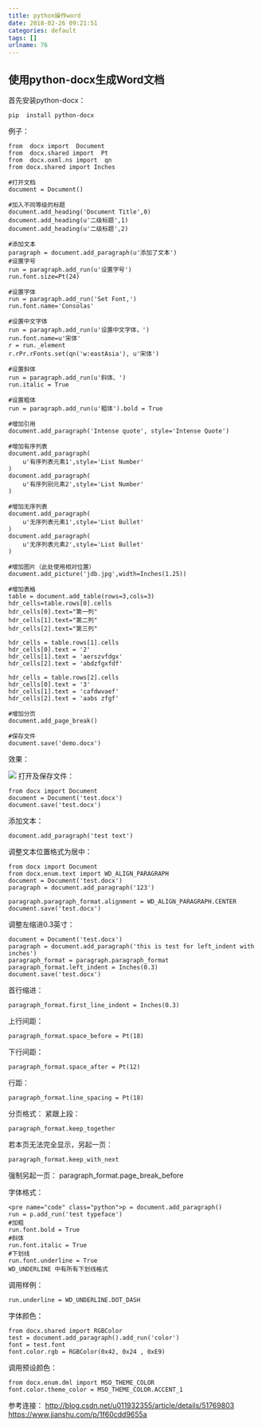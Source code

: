 ```yaml
---
title: python操作word
date: 2018-02-26 09:21:51
categories: default
tags: []
urlname: 76
---
```

使用python-docx生成Word文档
---------------------
首先安装python-docx：

`pip  install python-docx`

例子：

    from  docx import  Document
    from  docx.shared import  Pt
    from  docx.oxml.ns import  qn
    from docx.shared import Inches
    
    #打开文档
    document = Document()
    
    #加入不同等级的标题
    document.add_heading('Document Title',0)
    document.add_heading(u'二级标题',1)
    document.add_heading(u'二级标题',2)
    
    #添加文本
    paragraph = document.add_paragraph(u'添加了文本')
    #设置字号
    run = paragraph.add_run(u'设置字号')
    run.font.size=Pt(24)
    
    #设置字体
    run = paragraph.add_run('Set Font,')
    run.font.name='Consolas'
    
    #设置中文字体
    run = paragraph.add_run(u'设置中文字体，')
    run.font.name=u'宋体'
    r = run._element
    r.rPr.rFonts.set(qn('w:eastAsia'), u'宋体')
    
    #设置斜体
    run = paragraph.add_run(u'斜体、')
    run.italic = True
    
    #设置粗体
    run = paragraph.add_run(u'粗体').bold = True
    
    #增加引用
    document.add_paragraph('Intense quote', style='Intense Quote')
    
    #增加有序列表
    document.add_paragraph(
        u'有序列表元素1',style='List Number'
    )
    document.add_paragraph(
        u'有序列别元素2',style='List Number'
    )
    
    #增加无序列表
    document.add_paragraph(
        u'无序列表元素1',style='List Bullet'
    )
    document.add_paragraph(
        u'无序列表元素2',style='List Bullet'
    )
    
    #增加图片（此处使用相对位置）
    document.add_picture('jdb.jpg',width=Inches(1.25))
    
    #增加表格
    table = document.add_table(rows=3,cols=3)
    hdr_cells=table.rows[0].cells
    hdr_cells[0].text="第一列"
    hdr_cells[1].text="第二列"
    hdr_cells[2].text="第三列"
    
    hdr_cells = table.rows[1].cells
    hdr_cells[0].text = '2'
    hdr_cells[1].text = 'aerszvfdgx'
    hdr_cells[2].text = 'abdzfgxfdf'
    
    hdr_cells = table.rows[2].cells
    hdr_cells[0].text = '3'
    hdr_cells[1].text = 'cafdwvaef'
    hdr_cells[2].text = 'aabs zfgf'
    
    #增加分页
    document.add_page_break()
    
    #保存文件
    document.save('demo.docx')
效果：

![](http://ww1.sinaimg.cn/large/006Gd5nOly1fotytxlec8j30jm0fg3z2.jpg)
打开及保存文件：

    from docx import Document  
    document = Document('test.docx')  
    document.save('test.docx') 

 

添加文本：

    document.add_paragraph('test text')


调整文本位置格式为居中：

    from docx import Document  
    from docx.enum.text import WD_ALIGN_PARAGRAPH  
    document = Document('test.docx')  
    paragraph = document.add_paragraph('123')  
      
    paragraph.paragraph_format.alignment = WD_ALIGN_PARAGRAPH.CENTER  
    document.save('test.docx')  

调整左缩进0.3英寸：

    document = Document('test.docx')  
    paragraph = document.add_paragraph('this is test for left_indent with inches')  
    paragraph_format = paragraph.paragraph_format  
    paragraph_format.left_indent = Inches(0.3)  
    document.save('test.docx')  

首行缩进：

    paragraph_format.first_line_indent = Inches(0.3) 


上行间距：

    paragraph_format.space_before = Pt(18)  

下行间距：

    paragraph_format.space_after = Pt(12) 

行距：

    paragraph_format.line_spacing = Pt(18)  

分页格式：
紧跟上段：

    paragraph_format.keep_together 

 
若本页无法完全显示，另起一页：

    paragraph_format.keep_with_next  

强制另起一页：
    paragraph_format.page_break_before  

字体格式：

    <pre name="code" class="python">p = document.add_paragraph()  
    run = p.add_run('test typeface')  
    #加粗  
    run.font.bold = True  
    #斜体  
    run.font.italic = True  
    #下划线  
    run.font.underline = True  
    WD_UNDERLINE 中有所有下划线格式

调用样例：

    run.underline = WD_UNDERLINE.DOT_DASH  


字体颜色：

    from docx.shared import RGBColor  
    test = document.add_paragraph().add_run('color')  
    font = test.font  
    font.color.rgb = RGBColor(0x42, 0x24 , 0xE9)  

调用预设颜色：

    from docx.enum.dml import MSO_THEME_COLOR  
    font.color.theme_color = MSO_THEME_COLOR.ACCENT_1  
参考连接：
http://blog.csdn.net/u011932355/article/details/51769803
https://www.jianshu.com/p/1f60cdd9655a
